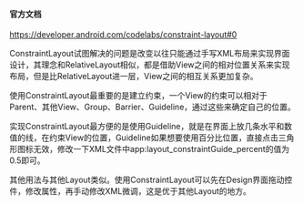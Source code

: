 #### 官方文档

https://developer.android.com/codelabs/constraint-layout#0

ConstraintLayout试图解决的问题是改变以往只能通过手写XML布局来实现界面设计，其理念和RelativeLayout相似，都是借助View之间的相对位置关系来实现布局，但是比RelativeLayout进一层，View之间的相互关系更加复杂。

使用ConstraintLayout最重要的是建立约束，一个View的约束可以相对于Parent、其他View、Group、Barrier、Guideline，通过这些来确定自己的位置。

实现ConstraintLayout最方便的是使用Guideline，就是在界面上放几条水平和数值的线，在约束View的位置，Guideline如果想要使用百分比位置，直接点击三角形图标无效，修改一下XML文件中app:layout_constraintGuide_percent的值为0.5即可。

其他用法与其他Layout类似。使用ConstraintLayout可以先在Design界面拖动控件，修改属性，再手动修改XML微调，这是优于其他Layout的地方。